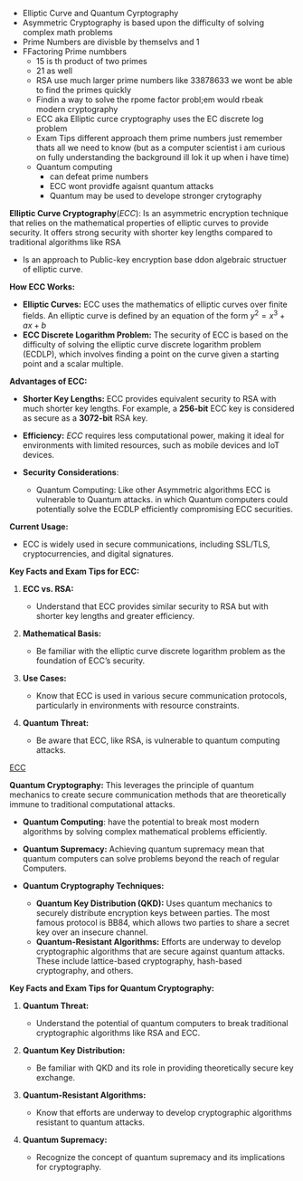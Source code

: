 - Elliptic Curve and Quantum Cyrptography
- Asymmetric Cryptography is based upon the difficulty of solving complex math problems
- Prime Numbers are divisble by themselvs and 1 
- FFactoring Prime numbbers 
	- 15 is th product of two primes 
	- 21 as well 
	- RSA use much larger prime numbers like 33878633 we wont be able to find the primes quickly 
	- Findin a way to solve the rpome factor probl;em would rbeak  modern cryptography 
	- ECC aka Elliptic curce cryptography uses the EC discrete log problem 
	- Exam Tips different  approach them prime numbers just remember thats all we need to know (but as a computer scientist i am curious on fully understanding the background ill lok it up when i have time)
	- Quantum computing 
		- can defeat prime numbers 
		- ECC wont providfe agaisnt quantum attacks 
		- Quantum may be used to develope stronger crytography 


**Elliptic Curve Cryptography**(*ECC*): Is an asymmetric encryption technique that relies on the mathematical properties of elliptic curves to provide security. It offers strong security with shorter key lengths compared to traditional algorithms like RSA

- Is an approach to Public-key encryption base ddon  algebraic structuer of elliptic curve. 

**How ECC Works:**

- **Elliptic Curves:** ECC uses the mathematics of elliptic curves over finite fields. An elliptic curve is defined by an equation of the form $y^2 = x^3 + ax + b$
- **ECC Discrete Logarithm Problem:** The security of ECC is based on the difficulty of solving the elliptic curve discrete logarithm problem (ECDLP), which involves finding a point on the curve given a starting point and a scalar multiple.

**Advantages of ECC:**

- **Shorter Key Lengths:** ECC provides equivalent security to RSA with much shorter key lengths. For example, a **256-bit** ECC key is considered as secure as a **3072-bit** RSA key.
- **Efficiency:** *ECC* requires less computational power, making it ideal for environments with limited resources, such as mobile devices and IoT devices.

- **Security Considerations**: 
	- Quantum Computing: Like other Asymmetric algorithms ECC is vulnerable to Quantum attacks.  in which Quantum computers could potentially solve the ECDLP efficiently compromising ECC securities. 

**Current Usage:**

- ECC is widely used in secure communications, including SSL/TLS, cryptocurrencies, and digital signatures.

**Key Facts and Exam Tips for ECC:**

1. **ECC vs. RSA:**
    
    - Understand that ECC provides similar security to RSA but with shorter key lengths and greater efficiency.
2. **Mathematical Basis:**
    
    - Be familiar with the elliptic curve discrete logarithm problem as the foundation of ECC’s security.
3. **Use Cases:**
    
    - Know that ECC is used in various secure communication protocols, particularly in environments with resource constraints.
4. **Quantum Threat:**
    
    - Be aware that ECC, like RSA, is vulnerable to quantum computing attacks.

[ECC](https://en.wikipedia.org/wiki/Elliptic-curve_cryptography)

**Quantum Cryptography:** This leverages the principle of quantum mechanics to create secure communication methods that  are theoretically immune to traditional computational attacks. 

- **Quantum Computing**: have the potential to break most modern algorithms by solving complex mathematical problems efficiently. 
- **Quantum Supremacy:** Achieving quantum supremacy mean that quantum computers can solve problems beyond the reach of regular Computers. 

- **Quantum Cryptography Techniques:**
    
    - **Quantum Key Distribution (QKD):** Uses quantum mechanics to securely distribute encryption keys between parties. The most famous protocol is BB84, which allows two parties to share a secret key over an insecure channel.
    - **Quantum-Resistant Algorithms:** Efforts are underway to develop cryptographic algorithms that are secure against quantum attacks. These include lattice-based cryptography, hash-based cryptography, and others.

**Key Facts and Exam Tips for Quantum Cryptography:**

1. **Quantum Threat:**
    
    - Understand the potential of quantum computers to break traditional cryptographic algorithms like RSA and ECC.
2. **Quantum Key Distribution:**
    
    - Be familiar with QKD and its role in providing theoretically secure key exchange.
3. **Quantum-Resistant Algorithms:**
    
    - Know that efforts are underway to develop cryptographic algorithms resistant to quantum attacks.
4. **Quantum Supremacy:**
    
    - Recognize the concept of quantum supremacy and its implications for cryptography.